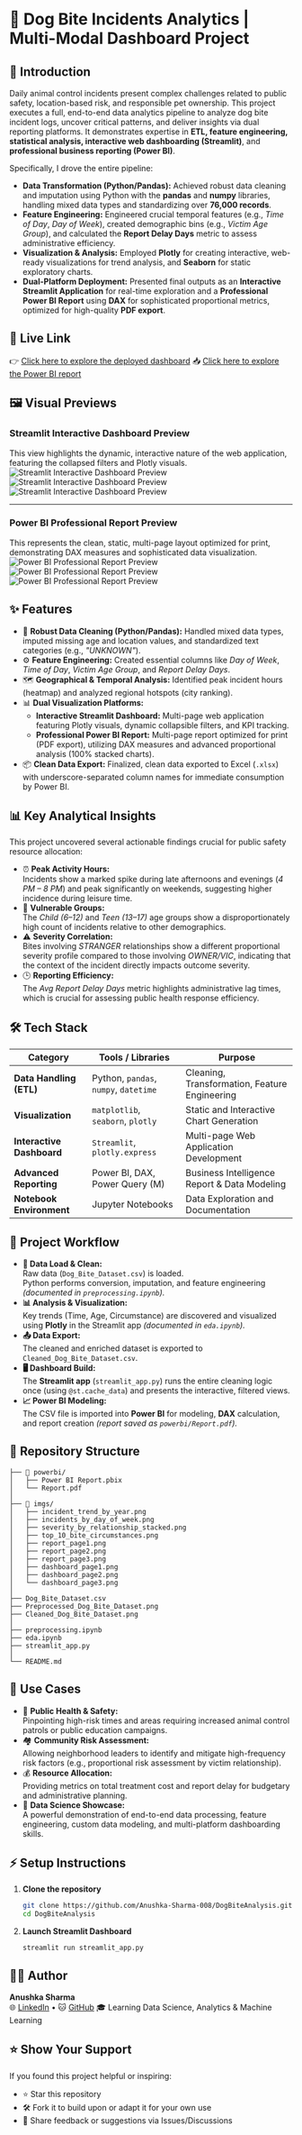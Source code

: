 # 🐶 Dog Bite Incidents Analytics | Multi-Modal Dashboard Project 

## 📖 Introduction  
Daily animal control incidents present complex challenges related to public safety, location-based risk, and responsible pet ownership.
This project executes a full, end-to-end data analytics pipeline to analyze dog bite incident logs, uncover critical patterns, and deliver insights via dual reporting platforms.
It demonstrates expertise in **ETL, feature engineering, statistical analysis, interactive web dashboarding (Streamlit)**, and **professional business reporting (Power BI)**. 

Specifically, I drove the entire pipeline:
- **Data Transformation (Python/Pandas):** Achieved robust data cleaning and imputation using Python with the **pandas** and **numpy** libraries, handling mixed data types and standardizing over **76,000 records**.
- **Feature Engineering:** Engineered crucial temporal features (e.g., *Time of Day*, *Day of Week*), created demographic bins (e.g., *Victim Age Group*), and calculated the **Report Delay Days** metric to assess administrative efficiency.
- **Visualization & Analysis:** Employed **Plotly** for creating interactive, web-ready visualizations for trend analysis, and **Seaborn** for static exploratory charts.
- **Dual-Platform Deployment:** Presented final outputs as an **Interactive Streamlit Application** for real-time exploration and a **Professional Power BI Report** using **DAX** for sophisticated proportional metrics, optimized for high-quality **PDF export**.

## 🔗 Live Link  
👉 [Click here to explore the deployed dashboard](http) 
📥 [Click here to explore the Power BI report](http) 

## 🖼️ Visual Previews
### Streamlit Interactive Dashboard Preview
This view highlights the dynamic, interactive nature of the web application, featuring the collapsed filters and Plotly visuals.
![Streamlit Interactive Dashboard Preview](Preview_Dashboard_Streamlit.png)
![Streamlit Interactive Dashboard Preview](Preview_Dashboard_Streamlit.png)
![Streamlit Interactive Dashboard Preview](Preview_Dashboard_Streamlit.png)

---

### Power BI Professional Report Preview
This represents the clean, static, multi-page layout optimized for print, demonstrating DAX measures and sophisticated data visualization.
![Power BI Professional Report Preview](Preview_Report_PowerBI.png)
![Power BI Professional Report Preview](Preview_Report_PowerBI.png)
![Power BI Professional Report Preview](Preview_Report_PowerBI.png)

## ✨ Features  
- 🧹 **Robust Data Cleaning (Python/Pandas):** Handled mixed data types, imputed missing age and location values, and standardized text categories (e.g., *"UNKNOWN"*).
- ⚙️ **Feature Engineering:** Created essential columns like *Day of Week*, *Time of Day*, *Victim Age Group*, and *Report Delay Days*.
- 🗺️ **Geographical & Temporal Analysis:** Identified peak incident hours (heatmap) and analyzed regional hotspots (city ranking).
- 📊 **Dual Visualization Platforms:**
  - **Interactive Streamlit Dashboard:** Multi-page web application featuring Plotly visuals, dynamic collapsible filters, and KPI tracking.  
  - **Professional Power BI Report:** Multi-page report optimized for print (PDF export), utilizing DAX measures and advanced proportional analysis (100% stacked charts).
- 📦 **Clean Data Export:** Finalized, clean data exported to Excel (`.xlsx`) with underscore-separated column names for immediate consumption by Power BI.

## 📊 Key Analytical Insights
This project uncovered several actionable findings crucial for public safety resource allocation:
- ⏰ **Peak Activity Hours:**  
  Incidents show a marked spike during late afternoons and evenings (*4 PM – 8 PM*) and peak significantly on weekends, suggesting higher incidence during leisure time.
- 🧒 **Vulnerable Groups:**  
  The *Child (6–12)* and *Teen (13–17)* age groups show a disproportionately high count of incidents relative to other demographics.
- ⚠️ **Severity Correlation:**  
  Bites involving *STRANGER* relationships show a different proportional severity profile compared to those involving *OWNER/VIC*, indicating that the context of the incident directly impacts outcome severity.
- 🕒 **Reporting Efficiency:**  
  The *Avg Report Delay Days* metric highlights administrative lag times, which is crucial for assessing public health response efficiency.

## 🛠️ Tech Stack  
| **Category**              | **Tools / Libraries**                                  | **Purpose**                                            |
|----------------------------|--------------------------------------------------------|--------------------------------------------------------|
| **Data Handling (ETL)**    | Python, `pandas`, `numpy`, `datetime`                 | Cleaning, Transformation, Feature Engineering          |
| **Visualization**          | `matplotlib`, `seaborn`, `plotly`                     | Static and Interactive Chart Generation                |
| **Interactive Dashboard**  | `Streamlit`, `plotly.express`                         | Multi-page Web Application Development                 |
| **Advanced Reporting**     | Power BI, DAX, Power Query (M)                        | Business Intelligence Report & Data Modeling           |
| **Notebook Environment**   | Jupyter Notebooks                                     | Data Exploration and Documentation                     |


## 🔄 Project Workflow
- **📂 Data Load & Clean:**  
  Raw data (`Dog_Bite_Dataset.csv`) is loaded.  
  Python performs conversion, imputation, and feature engineering *(documented in `preprocessing.ipynb`).*
- **📊 Analysis & Visualization:**  
  Key trends (Time, Age, Circumstance) are discovered and visualized using **Plotly** in the Streamlit app *(documented in `eda.ipynb`).*
- **📤 Data Export:**  
  The cleaned and enriched dataset is exported to `Cleaned_Dog_Bite_Dataset.csv`.
- **🖥️ Dashboard Build:**  
  The **Streamlit app** (`streamlit_app.py`) runs the entire cleaning logic once (using `@st.cache_data`) and presents the interactive, filtered views.
- **📈 Power BI Modeling:**  
  The CSV file is imported into **Power BI** for modeling, **DAX** calculation, and report creation *(report saved as `powerbi/Report.pdf`).*

## 📂 Repository Structure  
```
├── 📁 powerbi/
│   ├── Power BI Report.pbix
│   └── Report.pdf
│
├── 📁 imgs/
│   ├── incident_trend_by_year.png
│   ├── incidents_by_day_of_week.png
│   ├── severity_by_relationship_stacked.png
│   ├── top_10_bite_circumstances.png
│   ├── report_page1.png
│   ├── report_page2.png
│   ├── report_page3.png
│   ├── dashboard_page1.png
│   ├── dashboard_page2.png
│   └── dashboard_page3.png
│
├── Dog_Bite_Dataset.csv
├── Preprocessed_Dog_Bite_Dataset.png
├── Cleaned_Dog_Bite_Dataset.png
│
├── preprocessing.ipynb
├── eda.ipynb
├── streamlit_app.py
│
└── README.md
```

## 🎯 Use Cases  
- 🏥 **Public Health & Safety:**  
  Pinpointing high-risk times and areas requiring increased animal control patrols or public education campaigns.
- 🏘️ **Community Risk Assessment:**  
  Allowing neighborhood leaders to identify and mitigate high-frequency risk factors (e.g., proportional risk assessment by victim relationship).
- 💰 **Resource Allocation:**  
  Providing metrics on total treatment cost and report delay for budgetary and administrative planning.
- 💼 **Data Science Showcase:**  
  A powerful demonstration of end-to-end data processing, feature engineering, custom data modeling, and multi-platform dashboarding skills.

## ⚡ Setup Instructions  
1. **Clone the repository**  
   ```bash
   git clone https://github.com/Anushka-Sharma-008/DogBiteAnalysis.git
   cd DogBiteAnalysis
   ```
2. **Launch Streamlit Dashboard**
   ```
   streamlit run streamlit_app.py
   ```

## 🙋‍♀️ Author
**Anushka Sharma**  
🌐 [LinkedIn](https://www.linkedin.com/in/anushkasharma008/) • 🐱 [GitHub](https://github.com/Anushka-Sharma-008) 
🎓 Learning Data Science, Analytics & Machine Learning

## ⭐ Show Your Support
If you found this project helpful or inspiring:
- ⭐ Star this repository  
- 🛠️ Fork it to build upon or adapt it for your own use  
- 💬 Share feedback or suggestions via Issues/Discussions
